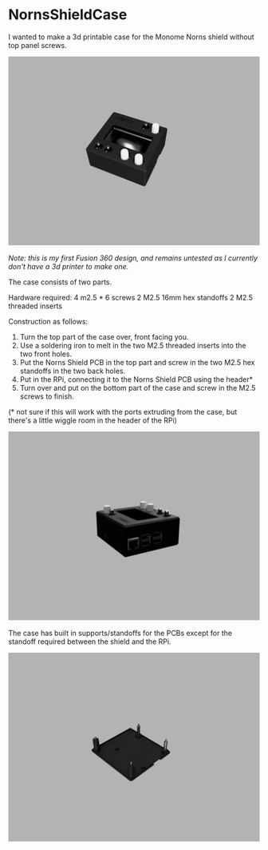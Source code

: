# NornsShieldCase
I wanted to make a 3d printable case for the Monome Norns shield without top panel screws. 

![Norns Shield Case](https://github.com/jorgen83/NornsShieldCase/blob/master/norns-diy-wip_DEF_2020-Apr-04_11-29-12AM-000_CustomizedView25547530691_png.png)

*Note: this is my first Fusion 360 design, and remains untested as I currently don't have a 3d printer to make one.*

The case consists of two parts. 

Hardware required:
4 m2.5 * 6 screws
2 M2.5 16mm hex standoffs
2 M2.5 threaded inserts

Construction as follows:
1. Turn the top part of the case over, front facing you.
2. Use a soldering iron to melt in the two M2.5 threaded inserts into the two front holes.
3. Put the Norns Shield PCB in the top part and screw in the two M2.5 hex standoffs in the two back holes.
4. Put in the RPi, connecting it to the Norns Shield PCB using the header* 
5. Turn over and put on the bottom part of the case and screw in the M2.5 screws to finish.

(* not sure if this will work with the ports extruding from the case, but there's a little wiggle room in the header of the RPi)

![Norns Shield ports](https://github.com/jorgen83/NornsShieldCase/blob/master/norns-diy-wip_DEF_2020-Apr-04_11-29-42AM-000_CustomizedView21507154532_png.png)

The case has built in supports/standoffs for the PCBs except for the standoff required between the shield and the RPi.

![Norns Shield Construction parts](https://github.com/jorgen83/NornsShieldCase/blob/master/norns-diy-wip_DEF_2020-Apr-04_11-30-30AM-000_CustomizedView1110456775_png.png)
